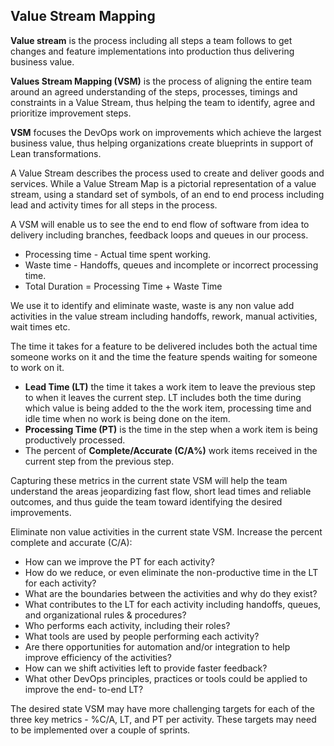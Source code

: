 ## Value Stream Mapping

**Value stream** is the process including all steps a team follows to get changes and feature implementations into production thus delivering business value.

**Values Stream Mapping (VSM)** is the process of aligning the entire team around an agreed understanding of the steps, processes, timings and constraints in a Value Stream, thus helping the team to identify, agree and prioritize improvement steps.

**VSM** focuses the DevOps work on improvements which achieve the largest business value, thus helping organizations create blueprints in support of Lean transformations.

A Value Stream describes the process used to create and deliver goods and services. While a Value Stream Map is a pictorial representation of a value stream, using a standard set of symbols, of an end to end process including lead and activity times for all steps in the process.

A VSM will enable us to see the end to end flow of software from idea to delivery including branches, feedback loops and queues in our process.

- Processing time - Actual time spent working.
- Waste time - Handoffs, queues and incomplete or incorrect processing time.
- Total Duration = Processing Time + Waste Time

We use it to identify and eliminate waste, waste is any non value add activities in the value stream including handoffs, rework, manual activities, wait times etc.

The time it takes for a feature to be delivered includes both the actual time someone works on it and the time the feature spends waiting for someone to work on it.

- **Lead Time (LT)** the time it takes a work item to leave the previous step to when it leaves the current step. LT includes both the time during which value is being added to the the work item, processing time and idle time when no work is being done on the item.
- **Processing Time (PT)** is the time in the step when a work item is being productively processed.
- The percent of **Complete/Accurate (C/A%)** work items received in the current step from the previous step.

Capturing these metrics in the current state VSM will help the team understand the areas jeopardizing fast flow, short lead times and reliable outcomes, and thus guide the team toward identifying the desired improvements.

Eliminate non value activities in the current state VSM. Increase the percent complete and accurate (C/A):
- How can we improve the PT for each activity?
- How do we reduce, or even eliminate the non-productive time in the LT for each activity?
- What are the boundaries between the activities and why do they exist?
- What contributes to the LT for each activity including handoffs, queues, and organizational rules & procedures?
- Who performs each activity, including their roles?
- What tools are used by people performing each activity?
- Are there opportunities for automation and/or integration to help improve efficiency of the activities?
- How can we shift activities left to provide faster feedback?
- What other DevOps principles, practices or tools could be applied to improve the end- to-end LT?

The desired state VSM may have more challenging targets for each of the three key metrics - %C/A, LT, and PT per activity. These targets may need to be implemented over a couple of sprints.